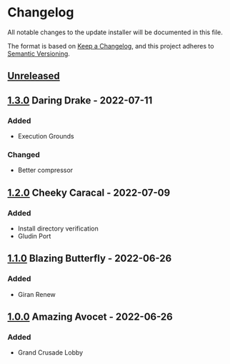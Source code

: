 # Changelog

All notable changes to the update installer will be documented in this file.

The format is based on [Keep a Changelog](https://keepachangelog.com/en/1.0.0/),
and this project adheres to [Semantic Versioning](https://semver.org/spec/v2.0.0.html).

## [Unreleased]


## [1.3.0] Daring Drake - 2022-07-11

### Added

- Execution Grounds

### Changed

- Better compressor

## [1.2.0] Cheeky Caracal - 2022-07-09

### Added

- Install directory verification
- Gludin Port

## [1.1.0] Blazing Butterfly - 2022-06-26

### Added

- Giran Renew

## [1.0.0] Amazing Avocet - 2022-06-26

### Added

- Grand Crusade Lobby

[unreleased]: https://github.com/vae-soli-fr/client/compare/update-v1.3.0...HEAD
[1.3.0]: https://github.com/vae-soli-fr/client/compare/update-v1.2.0...update-v1.3.0
[1.2.0]: https://github.com/vae-soli-fr/client/compare/update-v1.1.0...update-v1.2.0
[1.1.0]: https://github.com/vae-soli-fr/client/compare/update-v1.0.0...update-v1.1.0
[1.0.0]: https://github.com/vae-soli-fr/client/releases/tag/update-v1.0.0

